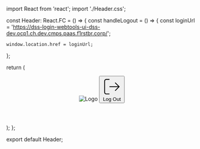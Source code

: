 import React from 'react';
import './Header.css';

const Header: React.FC = () => {
  const handleLogout = () => {
    const loginUrl = 'https://dss-login-webtools-ui-dss-dev.ocp1.ch.dev.cmps.paas.f1rstbr.corp/';
    
    window.location.href = loginUrl;
  };

  return (
    <header className="app-header">
      <img src="/santander.png" alt="Logo" className="logo" />
      <span className="header-title"></span>
      <button className="logout-btn" onClick={handleLogout}>
        <svg className="logout-icon" viewBox="0 0 24 24" fill="none" xmlns="http://www.w3.org/2000/svg">
          <path d="M9 21H5C4.46957 21 3.96086 20.7893 3.58579 20.4142C3.21071 20.0391 3 19.5304 3 19V5C3 4.46957 3.21071 3.96086 3.58579 3.58579C3.96086 3.21071 4.46957 3 5 3H9" stroke="currentColor" strokeWidth="2" strokeLinecap="round" strokeLinejoin="round"/>
          <path d="M16 17L21 12L16 7" stroke="currentColor" strokeWidth="2" strokeLinecap="round" strokeLinejoin="round"/>
          <path d="M21 12H9" stroke="currentColor" strokeWidth="2" strokeLinecap="round" strokeLinejoin="round"/>
        </svg>
        Log Out
      </button>
    </header>
  );
};

export default Header; 
